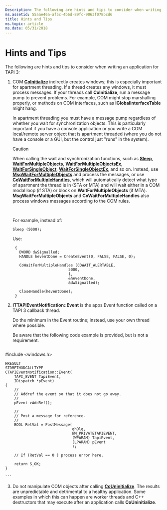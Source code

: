 ```yaml
---
Description: The following are hints and tips to consider when writing an application for TAPI 3
ms.assetid: 55aae46a-af5c-4b6d-89fc-9063f078bcd6
title: Hints and Tips
ms.topic: article
ms.date: 05/31/2018
---
```


# Hints and Tips

The following are hints and tips to consider when writing an application for TAPI 3:

1.  COM [**CoInitialize**](https://docs.microsoft.com/windows/desktop/api/objbase/nf-objbase-coinitialize) indirectly creates windows; this is especially important for apartment threading. If a thread creates any windows, it must process messages. If your threads call **CoInitialize**, run a message pump to prevent problems. For example, COM might stop marshalling properly, or methods on COM interfaces, such as **IGlobalInterfaceTable** might hang.

    In apartment threading you must have a message pump regardless of whether you wait for synchronization objects. This is particularly important if you have a console application or you write a COM local/remote server object that is apartment threaded (where you do not have a console or a GUI, but the control just "runs" in the system).

    > [!Caution]  
    > When calling the wait and synchronization functions, such as [**Sleep**](https://docs.microsoft.com/windows/desktop/api/synchapi/nf-synchapi-sleep), [**WaitForMultipleObjects**](https://docs.microsoft.com/windows/desktop/api/synchapi/nf-synchapi-waitformultipleobjects), [**WaitForMultipleObjectsEx**](https://docs.microsoft.com/windows/desktop/api/synchapi/nf-synchapi-waitformultipleobjectsex), [**WaitForSingleObject**](https://docs.microsoft.com/windows/desktop/api/synchapi/nf-synchapi-waitforsingleobject), [**WaitForSingleObjectEx**](https://docs.microsoft.com/windows/desktop/api/synchapi/nf-synchapi-waitforsingleobjectex), and so on. Instead, use [**MsgWaitForMultipleObjects**](https://docs.microsoft.com/windows/desktop/api/winuser/nf-winuser-msgwaitformultipleobjects) and process the messages, or use [**CoWaitForMultipleHandles**](https://docs.microsoft.com/windows/desktop/api/combaseapi/nf-combaseapi-cowaitformultiplehandles), which will automatically detect what type of apartment the thread is in (STA or MTA) and will wait either in a COM modal loop (if STA) or block on **WaitForMultipleObjects** (if MTA). **MsgWaitForMultipleObjects** and **CoWaitForMultipleHandles** also process windows messages according to the COM rules.

     

    For example, instead of:

    `Sleep (5000);`

    Use:

    ``` syntax
     {
       DWORD dwSignalled;
       HANDLE heventDone = CreateEvent(0, FALSE, FALSE, 0);

       CoWaitForMultipleHandles (COWAIT_ALERTABLE,
                             5000,
                             1,
                             &heventDone,
                             &dwSignalled);

       CloseHandle(heventDone);
     }
    ```

2.  **ITTAPIEventNotification::Event** is the apps Event function called on a TAPI 3 callback thread.

    Do the minimum in the Event routine; instead, use your own thread where possible.

    Be aware that the following code example is provided, but is not a requirement.

    ``` syntax
#include <windows.h>

    HRESULT
    STDMETHODCALLTYPE
    CTAPIEventNotification::Event(
        TAPI_EVENT TapiEvent,
        IDispatch *pEvent)
    {
        //
        // Addref the event so that it does not go away.
        //
        pEvent->AddRef();

        //
        // Post a message for reference.
        //
        BOOL RetVal = PostMessage(
                                  ghDlg,
                                  WM_PRIVATETAPIEVENT,
                                  (WPARAM) TapiEvent,
                                  (LPARAM) pEvent
                                  );

        // If (RetVal == 0 ) process error here.

        return S_OK;
    }
     
    ```

3.  Do not manipulate COM objects after calling [**CoUninitialize**](https://docs.microsoft.com/windows/desktop/api/combaseapi/nf-combaseapi-couninitialize). The results are unpredictable and detrimental to a healthy application. Some examples in which this can happen are worker threads and C++ destructors that may execute after an application calls **CoUninitialize**.

 

 



